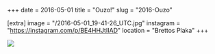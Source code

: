 +++
date = 2016-05-01
title = "Ouzo!"
slug = "2016-Ouzo"

[extra]
image = "/2016-05-01_19-41-26_UTC.jpg"
instagram = "https://instagram.com/p/BE4HHJtIIAD"
location = "Brettos Plaka"
+++

<img src="/2016-05-01_19-41-26_UTC.jpg" />
